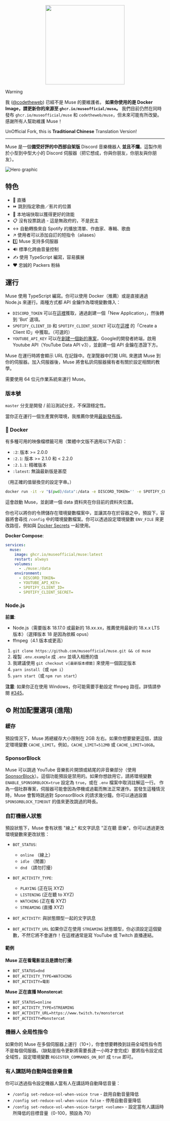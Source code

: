<p align="center">
  <img width="250" height="250" src="https://raw.githubusercontent.com/museofficial/muse/master/.github/logo.png">
</p>

> [!WARNING]
> 我 ([@codetheweb](https://github.com/codetheweb)) 已經不是 Muse 的要維護者。 **如果你使用的是 Docker Image，請更新你的來源至 `ghcr.io/museofficial/muse`。** 我們目前仍然在同時發布 `ghcr.io/museofficial/muse` 和 `codetheweb/muse`，但未來可能有所改變。
> 感謝所有人幫助維護 Muse！

UnOfficial Fork, this is **Traditional Chinese** Translation Version!

------

Muse 是一個**備受好評的中西部自架版** Discord 音樂機器人 **並且不爛**。這製作用於小型到中型大小的 Discord 伺服器（把它想成，你與你朋友，你朋友與你朋友）。

![Hero graphic](.github/hero.png)

## 特色

- 🎥 直播
- ⏩ 跳到指定歌曲／影片的位置
- 💾 本地端快取以獲得更好的效能
- 📋 沒有投票跳過 - 這是無政府的，不是民主
- ↔️ 自動轉換來自 Spotify 的播放清單、作曲家、專輯、歌曲
- ↗️ 使用者可以添加自訂的短指令（aliases）
- 1️⃣ Muse 支持多伺服器
- 🔊 標準化跨曲音量控制
- ✍️ 使用 TypeScript 編寫，容易擴展
- ❤️ 忠誠的 Packers 粉絲

## 運行

Muse 使用 TypeScript 編寫。你可以使用 Docker（推薦）或是直接通過 Node.js 來運行。兩種方式都 API 金鑰作為環境變數傳入：

- `DISCORD_TOKEN` 可以在[這裡](https://discordapp.com/developers/applications)獲取，通過創建一個「New Application」，然後轉到 'Bot' 選項。
- `SPOTIFY_CLIENT_ID` 和 `SPOTIFY_CLIENT_SECRET` 可以在[這裡](https://developer.spotify.com/dashboard/applications) 的「Create a Client ID」中獲取。（可選的）
- `YOUTUBE_API_KEY` 可以在[創建一個新的專案](https://console.developers.google.com)，Google的開發者終端，啟用 Youtube API（YouTube Data API v3），並創建一個 API 金鑰在憑證下方。

Muse 在運行時將會顯示 URL 在記錄中。在瀏覽器中打開 URL 來邀請 Muse 到你的伺服器。加入伺服器後，Muse 將會私訊伺服器擁有者有關於設定相關的教學。

需要使用 64 位元作業系統來運行 Muse。

### 版本號

`master` 分支是開發 / 前沿測試分支，不保證穩定性。

當你正在運行一個生產實例環境，我推薦你使用[最新發布版](https://github.com/museofficial/muse/releases/)。

### 🐳 Docker

有多種可用的映像檔標籤可用（繁體中文版不適用以下內容）：
- `:2`: 版本 >= 2.0.0
- `:2.1`: 版本 >= 2.1.0 和 < 2.2.0
- `:2.1.1`: 精確版本
- `:latest`: 無論最新版是甚麼

（用正確的值替換空的設定字串。）

```bash
docker run -it -v "$(pwd)/data":/data -e DISCORD_TOKEN='' -e SPOTIFY_CLIENT_ID='' -e SPOTIFY_CLIENT_SECRET='' -e YOUTUBE_API_KEY='' ghcr.io/museofficial/muse:latest
```

這會啟動 Muse，並創建一個 data 資料夾在你目前的資料夾位置。

你也可以將你的令牌儲存在環境變數檔案中，並讓其存在於容器之中，預設下，容器將會尋找 `/config` 中的環境變數檔案。你可以透過設定環境變數 `ENV_FILE` 來更改路徑，例如與 [Docker Secrets](https://docs.docker.com/engine/swarm/secrets/) 一起使用。 

**Docker Compose**:

```yaml
services:
  muse:
    image: ghcr.io/museofficial/muse:latest
    restart: always
    volumes:
      - ./muse:/data
    environment:
      - DISCORD_TOKEN=
      - YOUTUBE_API_KEY=
      - SPOTIFY_CLIENT_ID=
      - SPOTIFY_CLIENT_SECRET=
```

### Node.js

**前置**:
* Node.js（需要版本 18.17.0 或最新的 18.xx.xx，推薦使用最新的 18.x.x LTS 版本）（選擇版本 18 是因為依賴 opus）
* ffmpeg（4.1 版本或更高）

1. `git clone https://github.com/museofficial/muse.git && cd muse`
2. 複製 `.env.example` 成 `.env` 並填入相應的值
3. 我建議使用 `git checkout v[最新版本標籤]` 來使用一個固定版本
4. `yarn install`（或 `npm i`）
5. `yarn start`（或 `npm run start`）

**注意**: 如果你正在使用 Windows，你可能需要手動設定 ffmpeg 路徑。詳情請參閱 [#345](https://github.com/museofficial/muse/issues/345)。

## ⚙️ 附加配置選項 (進階)

### 緩存

預設情況下，Muse 將總緩存大小限制在 2GB 左右。如果你想要變更這個，請設定環境變數 `CACHE_LIMIT`。例如，`CACHE_LIMIT=512MB` 或 `CACHE_LIMIT=10GB`。

### SponsorBlock

Muse 可以跳過 YouTube 音樂影片開頭或結尾的非音樂部分（使用 [SponsorBlock](https://sponsor.ajay.app/)）。這個功能預設是禁用的。如果你想啟用它，請將環境變數 `ENABLE_SPONSORBLOCK=true` 設定為 `true`，或在 `.env` 檔案中取消註解這一行。
作為一個社群專案，伺服器可能會因為停機或過載而無法正常運作。當發生這種情況時，Muse 會暫時跳過對 SponsorBlock 的請求幾分鐘。你可以通過設置 `SPONSORBLOCK_TIMEOUT` 的值來更改跳過的時長。

### 自訂機器人狀態

預設狀態下，Muse 會有狀態 "線上" 和文字訊息 "正在聽 音樂"。你可以透過更改環境變數來更改狀態：

- `BOT_STATUS`:
  - `online` （線上）
  - `idle` （閒置）
  - `dnd` （請勿打擾）

- `BOT_ACTIVITY_TYPE`:
  - `PLAYING` (正在玩 XYZ)
  - `LISTENING` (正在聽 to XYZ)
  - `WATCHING` (正在看 XYZ)
  - `STREAMING` (直播 XYZ)

- `BOT_ACTIVITY`: 與狀態類型一起的文字訊息

- `BOT_ACTIVITY_URL` 如果你正在使用 `STREAMING` 狀態類型，你必須設定這個變數，不然它將不會運作！在這裡通常是寫 YouTube 或 Twitch 直播連結。

#### 範例

**Muse 正在看電影並且是請勿打擾**:
- `BOT_STATUS=dnd`
- `BOT_ACTIVITY_TYPE=WATCHING`
- `BOT_ACTIVITY=電影`

**Muse 正在直播 Monstercat**:
- `BOT_STATUS=online`
- `BOT_ACTIVITY_TYPE=STREAMING`
- `BOT_ACTIVITY_URL=https://www.twitch.tv/monstercat`
- `BOT_ACTIVITY=Monstercat`

### 機器人 全局性指令

如果你的 Muse 在多個伺服器上運行（10+），你會想要轉換到註冊全域性指令而不是每個伺服器。（缺點是指令更新將需要長達一小時才會完成）要將指令設定成全域性，設定環境變數 `REGISTER_COMMANDS_ON_BOT` 成 `true` 即可。

### 有人講話時自動降低音樂音量

你可以透過指令設定機器人當有人在講話時自動降低音量：

- `/config set-reduce-vol-when-voice true` - 啟用自動音量降低
- `/config set-reduce-vol-when-voice false` - 停用自動音量降低
- `/config set-reduce-vol-when-voice-target <volume>` - 設定當有人講話時所降低的目標音量（0-100，預設為 70）
